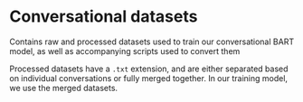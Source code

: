 # Conversational datasets

Contains raw and processed datasets used to train our conversational BART model, as well as accompanying scripts used to convert them

Processed datasets have a `.txt` extension, and are either separated based on individual conversations or fully merged together. In our training model, we use the merged datasets.
